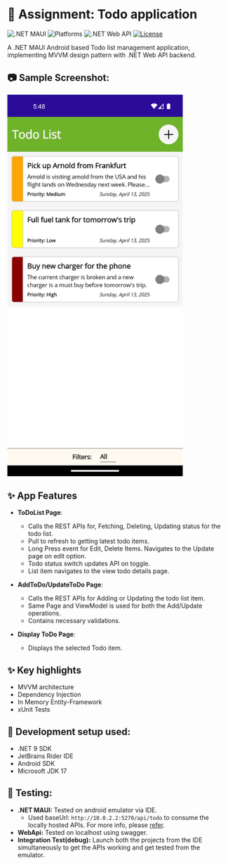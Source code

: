 # 📝 Assignment: Todo application

![.NET MAUI](https://img.shields.io/badge/.NET%20MAUI-5C2D91?logo=.net&logoColor=white)
![Platforms](https://img.shields.io/badge/platform-%20Android%20-lightgrey)
![.NET Web API](https://img.shields.io/badge/%20Web_API-5C2D91?logo=.net&logoColor=white)
[![License](https://img.shields.io/badge/license-MIT-blue)](LICENSE)

A .NET MAUI Android based Todo list management application, implementing MVVM design pattern with .NET Web API backend.

## 📷 Sample Screenshot:

<img src="https://github.com/MayankPatil-25/ToDoSolution/blob/main/docs/Todo%20List.png" width="400" alt="Sample Todo List Screenshot">

## ✨ App Features

- **ToDoList Page**:
  - Calls the REST APIs for, Fetching, Deleting, Updating status for the todo list.
  - Pull to refresh to getting latest todo items.
  - Long Press event for Edit, Delete Items. Navigates to the Update page on edit option.
  - Todo status switch updates API on toggle.
  - List item navigates to the view todo details page.

- **AddToDo/UpdateToDo Page**:
  - Calls the REST APIs for Adding or Updating the todo list item.
  - Same Page and ViewModel is used for both the Add/Update operations.
  - Contains necessary validations.

- **Display ToDo Page**:
  - Displays the selected Todo item.

## ✨ Key highlights

  - MVVM architecture
  - Dependency Injection
  - In Memory Entity-Framework
  - xUnit Tests

## 🚀 Development setup used:
- .NET 9 SDK
- JetBrains Rider IDE
- Android SDK
- Microsoft JDK 17


## 🧪 Testing:

- **.NET MAUI:** Tested on android emulator via IDE.
  - Used baseUrl: `http://10.0.2.2:5270/api/todo` to consume the locally hosted APIs. For more info, please [refer](https://learn.microsoft.com/en-us/dotnet/maui/data-cloud/local-web-services?view=net-maui-9.0#android).
- **WebApi:** Tested on localhost using swagger.
- **Integration Test(debug):** Launch both the projects from the IDE simultaneously to get the APIs working and get tested from the emulator.

